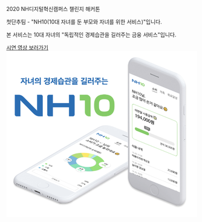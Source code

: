 2020 NH디지털혁신캠퍼스 챌린지 해커톤

첫단추팀 - "NH10(10대 자녀를 둔 부모와 자녀를 위한 서비스)"입니다.

본 서비스는 10대 자녀의 "독립적인 경제습관을 길러주는 금융 서비스"입니다.

[ 시연 영상 보러가기 ](https://drive.google.com/file/d/1DWBlouPocQO_U2zKM4MSiy7Jmp2SLit0/view?usp=sharing)
![설명사진1](./main.png)

